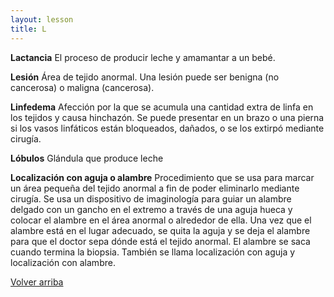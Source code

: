 ```yaml
---
layout: lesson
title: L
---
```


<a name="top"></a>

**Lactancia**
El proceso de producir leche y amamantar a un bebé. 

**Lesión**
Área de tejido anormal. Una lesión puede ser benigna (no cancerosa) o maligna (cancerosa).

**Linfedema**
Afección por la que se acumula una cantidad extra de linfa en los tejidos y causa hinchazón. Se puede presentar en un brazo o una pierna si los vasos linfáticos están bloqueados, dañados, o se los extirpó mediante cirugía.

**Lóbulos**
Glándula que produce leche

**Localización con aguja o alambre**
Procedimiento que se usa para marcar un área pequeña del tejido anormal a fin de poder eliminarlo mediante cirugía. Se usa un dispositivo de imaginología para guiar un alambre delgado con un gancho en el extremo a través de una aguja hueca y colocar el alambre en el área anormal o alrededor de ella. Una vez que el alambre está en el lugar adecuado, se quita la aguja y se deja el alambre para que el doctor sepa dónde está el tejido anormal. El alambre se saca cuando termina la biopsia. También se llama localización con aguja y localización con alambre.


<a href="#top">Volver arriba</a>
